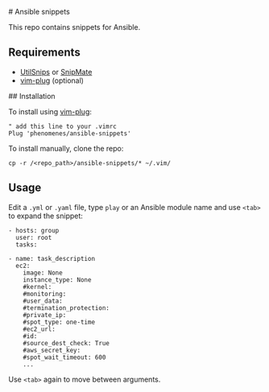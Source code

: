 # Ansible snippets

This repo contains snippets for Ansible.

##  Requirements

* [UtilSnips](SirvVer/ultisnips) or [SnipMate](garbas/vim-snipmate)
* [vim-plug](junegunn/vim-plug) (optional)

## Installation

To install using [vim-plug](junegunn/vim-plug):

```
" add this line to your .vimrc
Plug 'phenomenes/ansible-snippets'
```

To install manually, clone the repo:

```
cp -r /<repo_path>/ansible-snippets/* ~/.vim/
```

## Usage

Edit a `.yml` or `.yaml` file, type `play` or an Ansible module name and use
`<tab>` to expand the snippet:

```
- hosts: group
  user: root
  tasks:

- name: task_description
  ec2:
    image: None
    instance_type: None
    #kernel:
    #monitoring:
    #user_data:
    #termination_protection:
    #private_ip:
    #spot_type: one-time
    #ec2_url:
    #id:
    #source_dest_check: True
    #aws_secret_key:
    #spot_wait_timeout: 600
    ...
```

Use `<tab>` again to move between arguments.

